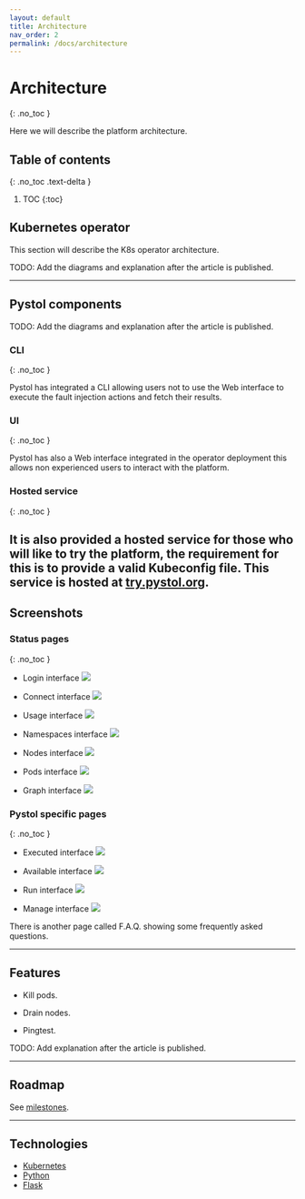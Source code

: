 ```yaml
---
layout: default
title: Architecture
nav_order: 2
permalink: /docs/architecture
---
```


# Architecture
{: .no_toc }

Here we will describe the platform architecture.

## Table of contents
{: .no_toc .text-delta }

1. TOC
{:toc}

## Kubernetes operator

This section will describe the K8s operator architecture.

TODO: Add the diagrams and explanation after the article is published.

---

## Pystol components

TODO: Add the diagrams and explanation after the article is published.

### CLI
{: .no_toc }

Pystol has integrated a CLI allowing users not to use the Web interface to
execute the fault injection actions and fetch their results.

### UI
{: .no_toc }

Pystol has also a Web interface integrated in the operator deployment
this allows non experienced users to interact with the platform.

### Hosted service
{: .no_toc }

It is also provided a hosted service for those who will like to try the platform,
the requirement for this is to provide a valid Kubeconfig file.
This service is hosted at [try.pystol.org](https://try.pystol.org).
---

## Screenshots

### Status pages
{: .no_toc }

* Login interface
![](https://raw.githubusercontent.com/pystol/pystol-docs/master/assets/images/00_login.png)

* Connect interface
![](https://raw.githubusercontent.com/pystol/pystol-docs/master/assets/images/01_dashboard.png)

* Usage interface
![](https://raw.githubusercontent.com/pystol/pystol-docs/master/assets/images/02_usage.png)

* Namespaces interface
![](https://raw.githubusercontent.com/pystol/pystol-docs/master/assets/images/03_namespaces.png)

* Nodes interface
![](https://raw.githubusercontent.com/pystol/pystol-docs/master/assets/images/04_nodes.png)

* Pods interface
![](https://raw.githubusercontent.com/pystol/pystol-docs/master/assets/images/05_pods.png)

* Graph interface
![](https://raw.githubusercontent.com/pystol/pystol-docs/master/assets/images/06_graph.png)

### Pystol specific pages
{: .no_toc }

* Executed interface
![](https://raw.githubusercontent.com/pystol/pystol-docs/master/assets/images/07_executed.png)

* Available interface
![](https://raw.githubusercontent.com/pystol/pystol-docs/master/assets/images/08_available.png)

* Run interface
![](https://raw.githubusercontent.com/pystol/pystol-docs/master/assets/images/09_run.png)

* Manage interface
![](https://raw.githubusercontent.com/pystol/pystol-docs/master/assets/images/10_manage.png)

There is another page called F.A.Q. showing some frequently asked questions.

---

## Features

* Kill pods.

* Drain nodes.

* Pingtest.

TODO: Add explanation after the article is published.

---

## Roadmap

See [milestones](https://github.com/pystol/pystol/milestones).

---

## Technologies

* [Kubernetes](https://www.kubernetes.io)
* [Python](https://www.python.org)
* [Flask](https://flask.palletsprojects.com/en/1.1.x/)
